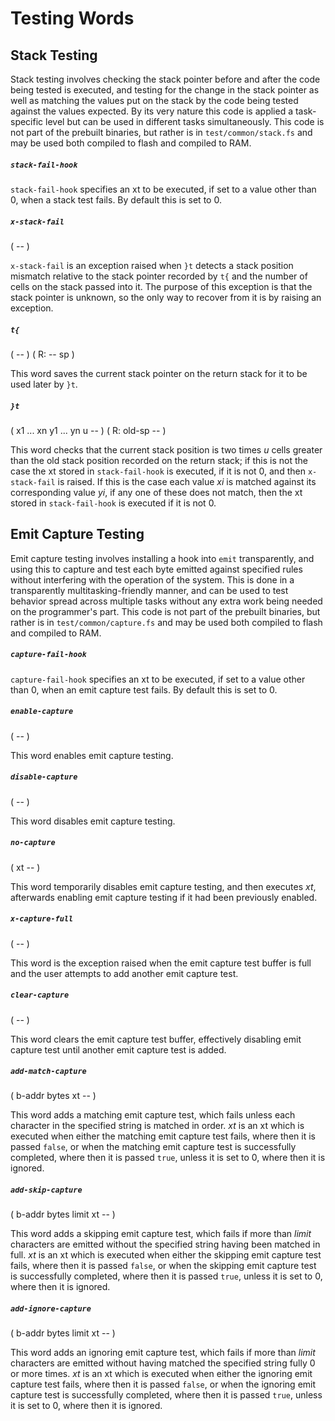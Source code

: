 # Testing Words

## Stack Testing

Stack testing involves checking the stack pointer before and after the code being tested is executed, and testing for the change in the stack pointer as well as matching the values put on the stack by the code being tested against the values expected. By its very nature this code is applied a task-specific level but can be used in different tasks simultaneously. This code is not part of the prebuilt binaries, but rather is in `test/common/stack.fs` and may be used both compiled to flash and compiled to RAM.

##### `stack-fail-hook`

`stack-fail-hook` specifies an xt to be executed, if set to a value other than 0, when a stack test fails. By default this is set to 0.

##### `x-stack-fail`
( -- )

`x-stack-fail` is an exception raised when `}t` detects a stack position mismatch relative to the stack pointer recorded by `t{` and the number of cells on the stack passed into it. The purpose of this exception is that the stack pointer is unknown, so the only way to recover from it is by raising an exception.

##### `t{`
( -- ) ( R: -- sp )

This word saves the current stack pointer on the return stack for it to be used later by `}t`.

##### `}t`
( x1 ... xn y1 ... yn u -- ) ( R: old-sp -- )

This word checks that the current stack position is two times *u* cells greater than the old stack position recorded on the return stack; if this is not the case the xt stored in `stack-fail-hook` is executed, if it is not 0, and then `x-stack-fail` is raised. If this is the case each value *xi* is matched against its corresponding value *yi*, if any one of these does not match, then the xt stored in `stack-fail-hook` is executed if it is not 0.

## Emit Capture Testing

Emit capture testing involves installing a hook into `emit` transparently, and using this to capture and test each byte emitted against specified rules without interfering with the operation of the system. This is done in a transparently multitasking-friendly manner, and can be used to test behavior spread across multiple tasks without any extra work being needed on the programmer's part. This code is not part of the prebuilt binaries, but rather is in `test/common/capture.fs` and may be used both compiled to flash and compiled to RAM.

##### `capture-fail-hook`

`capture-fail-hook` specifies an xt to be executed, if set to a value other than 0, when an emit capture test fails. By default this is set to 0.

##### `enable-capture`
( -- )

This word enables emit capture testing.

##### `disable-capture`
( -- )

This word disables emit capture testing.

##### `no-capture`
( xt -- )

This word temporarily disables emit capture testing, and then executes *xt*, afterwards enabling emit capture testing if it had been previously enabled.

##### `x-capture-full`
( -- )

This word is the exception raised when the emit capture test buffer is full and the user attempts to add another emit capture test.

##### `clear-capture`
( -- )

This word clears the emit capture test buffer, effectively disabling emit capture test until another emit capture test is added.

##### `add-match-capture`
( b-addr bytes xt -- )

This word adds a matching emit capture test, which fails unless each character in the specified string is matched in order. *xt* is an xt which is executed when either the matching emit capture test fails, where then it is passed `false`, or when the matching emit capture test is successfully completed, where then it is passed `true`, unless it is set to 0, where then it is ignored.

##### `add-skip-capture`
( b-addr bytes limit xt -- )

This word adds a skipping emit capture test, which fails if more than *limit* characters are emitted without the specified string having been matched in full. *xt* is an xt which is executed when either the skipping emit capture test fails, where then it is passed `false`, or when the skipping emit capture test is successfully completed, where then it is passed `true`, unless it is set to 0, where then it is ignored.

##### `add-ignore-capture`
( b-addr bytes limit xt -- )

This word adds an ignoring emit capture test, which fails if more than *limit* characters are emitted without having matched the specified string fully 0 or more times. *xt* is an xt which is executed when either the ignoring emit capture test fails, where then it is passed `false`, or when the ignoring emit capture test is successfully completed, where then it is passed `true`, unless it is set to 0, where then it is ignored.
